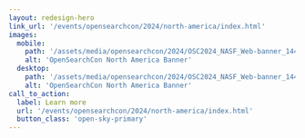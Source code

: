 ```yaml
---
layout: redesign-hero
link_url: '/events/opensearchcon/2024/north-america/index.html'
images:
  mobile:
    path: '/assets/media/opensearchcon/2024/OSC2024_NASF_Web-banner_1440x360.png'
    alt: 'OpenSearchCon North America Banner'
  desktop:
    path: '/assets/media/opensearchcon/2024/OSC2024_NASF_Web-banner_1440x360.png'
    alt: 'OpenSearchCon North America Banner'
call_to_action:
  label: Learn more
  url: '/events/opensearchcon/2024/north-america/index.html'
  button_class: 'open-sky-primary'
---
```


